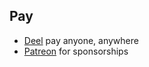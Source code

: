 ## Pay
- [Deel](https://www.deel.com/) pay anyone, anywhere
- [Patreon](https://www.patreon.com/) for sponsorships
